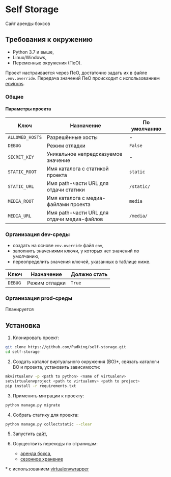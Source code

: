 # Self Storage

Сайт аренды боксов

## Требования к окружению

* Python 3.7 и выше,
* Linux/Windows,
* Переменные окружения (ПеО).

Проект настраивается через ПеО, достаточно задать их в файле `.env.override`.
Передача значений ПеО происходит с использованием [environs](https://pypi.org/project/environs/).

### Общие

#### Параметры проекта

|       Ключ        |     Назначение     |   По умолчанию   |
|-------------------|------------------|------------------|
|`ALLOWED_HOSTS`| Разрешённые хосты | - |
|`DEBUG`| Режим отладки | `False` |
|`SECRET_KEY`| Уникальное непредсказуемое значение | - |
|`STATIC_ROOT`| Имя каталога с статикой проекта |`static`|
|`STATIC_URL`| Имя path-части URL для отдачи статики |`/static/`|
|`MEDIA_ROOT`| Имя каталога с медиа-файлами проекта |`media`|
|`MEDIA_URL`| Имя path-части URL для отдачи медиа-файлов |`/media/`|

### Организация dev-среды

- создать на основе `env.override` файл `env`,
- заполнить значениями ключи, у которых нет значений по умолчанию,
- переопределить значения ключей, указанных в таблице ниже.

|       Ключ        |     Назначение     |   Должно стать   |
|-------------------|------------------|------------------|
|`DEBUG`| Режим отладки | `True` |


### Организация prod-среды

Планируется

## Установка

1. Клонировать проект:
```sh
git clone https://github.com/Padking/self-storage.git
cd self-storage
```
2. Создать каталог виртуального окружения (ВО)*,
   связать каталоги ВО и проекта,
   установить зависимости:
```sh
mkvirtualenv -p <path to python> <name of virtualenv>
setvirtualenvproject <path to virtualenv> <path to project>
pip install -r requirements.txt
```

3. Применить миграции к проекту:
```sh
python manage.py migrate
```

4. Собрать статику для проекта:
```sh
python manage.py collectstatic --clear
```

5. Запустить [сайт](http://127.0.0.1:8000/),

6. Осуществить переходы по страницам:
    - [аренда бокса](http://127.0.0.1:8000/box-rental/),
    - [сезонное хранение](http://127.0.0.1:8000/seasonal-keeping/)



\* с использованием [virtualenvwrapper](https://virtualenvwrapper.readthedocs.io/en/latest/index.html)

